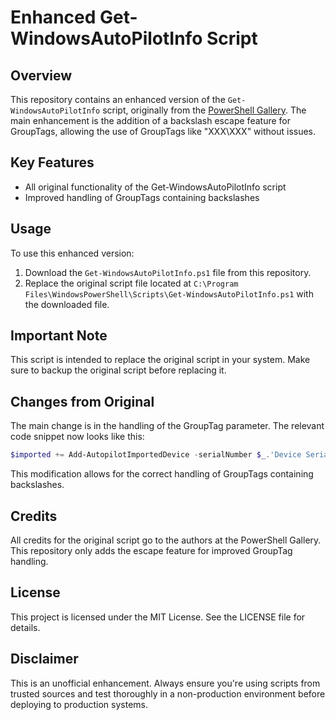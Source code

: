 # Enhanced Get-WindowsAutoPilotInfo Script

## Overview

This repository contains an enhanced version of the `Get-WindowsAutoPilotInfo` script, originally from the [PowerShell Gallery](https://www.powershellgallery.com/packages/Get-WindowsAutoPilotInfo/3.9). The main enhancement is the addition of a backslash escape feature for GroupTags, allowing the use of GroupTags like "XXX\XXX" without issues.

## Key Features

- All original functionality of the Get-WindowsAutoPilotInfo script
- Improved handling of GroupTags containing backslashes

## Usage

To use this enhanced version:

1. Download the `Get-WindowsAutoPilotInfo.ps1` file from this repository.
2. Replace the original script file located at `C:\Program Files\WindowsPowerShell\Scripts\Get-WindowsAutoPilotInfo.ps1` with the downloaded file.

## Important Note

This script is intended to replace the original script in your system. Make sure to backup the original script before replacing it.

## Changes from Original

The main change is in the handling of the GroupTag parameter. The relevant code snippet now looks like this:

```powershell
$imported += Add-AutopilotImportedDevice -serialNumber $_.'Device Serial Number' -hardwareIdentifier $_.'Hardware Hash' -groupTag ($_.'Group Tag' -replace '\\', '\\') -assignedUser $_.'Assigned User'
```
This modification allows for the correct handling of GroupTags containing backslashes.

## Credits

All credits for the original script go to the authors at the PowerShell Gallery. This repository only adds the escape feature for improved GroupTag handling.

## License
This project is licensed under the MIT License. See the LICENSE file for details.

## Disclaimer

This is an unofficial enhancement. Always ensure you're using scripts from trusted sources and test thoroughly in a non-production environment before deploying to production systems.
